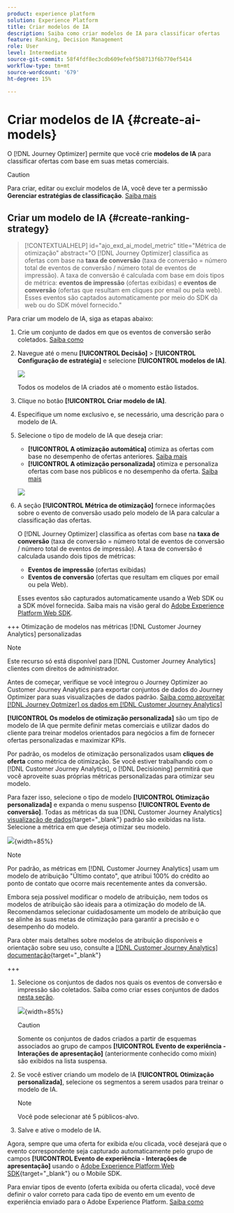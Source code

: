 ```yaml
---
product: experience platform
solution: Experience Platform
title: Criar modelos de IA
description: Saiba como criar modelos de IA para classificar ofertas
feature: Ranking, Decision Management
role: User
level: Intermediate
source-git-commit: 58f4fdf8ec3cdb609efebf5b8713f6b770ef5414
workflow-type: tm+mt
source-wordcount: '679'
ht-degree: 15%

---
```


# Criar modelos de IA {#create-ai-models}

O [!DNL Journey Optimizer] permite que você crie **modelos de IA** para classificar ofertas com base em suas metas comerciais.

>[!CAUTION]
>
>Para criar, editar ou excluir modelos de IA, você deve ter a permissão **Gerenciar estratégias de classificação**. [Saiba mais](../../administration/high-low-permissions.md#manage-ranking-strategies)

## Criar um modelo de IA {#create-ranking-strategy}

>[!CONTEXTUALHELP]
>id="ajo_exd_ai_model_metric"
>title="Métrica de otimização"
>abstract="O [!DNL Journey Optimizer] classifica as ofertas com base na **taxa de conversão** (taxa de conversão = número total de eventos de conversão / número total de eventos de impressão). A taxa de conversão é calculada com base em dois tipos de métrica: **eventos de impressão** (ofertas exibidas) e **eventos de conversão** (ofertas que resultam em cliques por email ou pela web). Esses eventos são captados automaticamente por meio do SDK da web ou do SDK móvel fornecido."

Para criar um modelo de IA, siga as etapas abaixo:

1. Crie um conjunto de dados em que os eventos de conversão serão coletados. [Saiba como](../data-collection/create-dataset.md)

1. Navegue até o menu **[!UICONTROL Decisão]** > **[!UICONTROL Configuração de estratégia]** e selecione **[!UICONTROL modelos de IA]**.

   ![](../assets/ai-model-list.png)

   Todos os modelos de IA criados até o momento estão listados.

1. Clique no botão **[!UICONTROL Criar modelo de IA]**.

1. Especifique um nome exclusivo e, se necessário, uma descrição para o modelo de IA.

1. Selecione o tipo de modelo de IA que deseja criar:

   * **[!UICONTROL A otimização automática]** otimiza as ofertas com base no desempenho de ofertas anteriores. [Saiba mais](auto-optimization-model.md)
   * **[!UICONTROL A otimização personalizada]** otimiza e personaliza ofertas com base nos públicos e no desempenho da oferta. [Saiba mais](personalized-optimization-model.md)

   ![](../assets/ai-model-types.png)

1. A seção **[!UICONTROL Métrica de otimização]** fornece informações sobre o evento de conversão usado pelo modelo de IA para calcular a classificação das ofertas.

   O [!DNL Journey Optimizer] classifica as ofertas com base na **taxa de conversão** (taxa de conversão = número total de eventos de conversão / número total de eventos de impressão). A taxa de conversão é calculada usando dois tipos de métricas:
   * **Eventos de impressão** (ofertas exibidas)
   * **Eventos de conversão** (ofertas que resultam em cliques por email ou pela Web).

   Esses eventos são capturados automaticamente usando a Web SDK ou a SDK móvel fornecida. Saiba mais na visão geral do [Adobe Experience Platform Web SDK](https://experienceleague.adobe.com/docs/experience-platform/edge/home.html?lang=pt-BR).

+++ Otimização de modelos nas métricas [!DNL Customer Journey Analytics] personalizadas

   >[!NOTE]
   >
   >Este recurso só está disponível para [!DNL Customer Journey Analytics] clientes com direitos de administrador.
   >
   >Antes de começar, verifique se você integrou o Journey Optimizer ao Customer Journey Analytics para exportar conjuntos de dados do Journey Optimizer para suas visualizações de dados padrão. [Saiba como aproveitar [!DNL Journey Optmizer] os dados em [!DNL Customer Journey Analytics]](../../reports/cja-ajo.md)

   **[!UICONTROL Os modelos de otimização personalizada]** são um tipo de modelo de IA que permite definir metas comerciais e utilizar dados do cliente para treinar modelos orientados para negócios a fim de fornecer ofertas personalizadas e maximizar KPIs.

   Por padrão, os modelos de otimização personalizados usam **cliques de oferta** como métrica de otimização. Se você estiver trabalhando com o [!DNL Customer Journey Analytics], o [!DNL Decisioning] permitirá que você aproveite suas próprias métricas personalizadas para otimizar seu modelo.

   Para fazer isso, selecione o tipo de modelo **[!UICONTROL Otimização personalizada]** e expanda o menu suspenso **[!UICONTROL Evento de conversão]**. Todas as métricas da sua [!DNL Customer Journey Analytics] [visualização de dados](https://experienceleague.adobe.com/pt-br/docs/analytics-platform/using/cja-dataviews/data-views){target="_blank"} padrão são exibidas na lista. Selecione a métrica em que deseja otimizar seu modelo.

   ![](../assets/ai-model-custom-metrics.png){width=85%}

   >[!NOTE]
   >
   >Por padrão, as métricas em [!DNL Customer Journey Analytics] usam um modelo de atribuição &quot;Último contato&quot;, que atribui 100% do crédito ao ponto de contato que ocorre mais recentemente antes da conversão.
   >
   >Embora seja possível modificar o modelo de atribuição, nem todos os modelos de atribuição são ideais para a otimização do modelo de IA. Recomendamos selecionar cuidadosamente um modelo de atribuição que se alinhe às suas metas de otimização para garantir a precisão e o desempenho do modelo.
   >
   >Para obter mais detalhes sobre modelos de atribuição disponíveis e orientação sobre seu uso, consulte a [[!DNL Customer Journey Analytics] documentação](https://experienceleague.adobe.com/pt-br/docs/analytics-platform/using/cja-dataviews/component-settings/attribution){target="_blank"}

+++

1. Selecione os conjuntos de dados nos quais os eventos de conversão e impressão são coletados. Saiba como criar esses conjuntos de dados [nesta seção](../data-collection/create-dataset.md).

   ![](../assets/ai-model-datasets.png){width=85%}

   >[!CAUTION]
   >
   >Somente os conjuntos de dados criados a partir de esquemas associados ao grupo de campos **[!UICONTROL Evento de experiência - Interações de apresentação]** (anteriormente conhecido como mixin) são exibidos na lista suspensa.

1. Se você estiver criando um modelo de IA **[!UICONTROL Otimização personalizada]**, selecione os segmentos a serem usados para treinar o modelo de IA.

   <!--➡️ [Discover this feature in video](#video)-->

   >[!NOTE]
   >
   >Você pode selecionar até 5 públicos-alvo.

1. Salve e ative o modelo de IA.

<!--At this point, you must have:

* created the AI model,
* defined which type of event you want to capture - offer displayed (impression) and/or offer clicked (conversion),
* and in which dataset you want to collect the event data.-->

Agora, sempre que uma oferta for exibida e/ou clicada, você desejará que o evento correspondente seja capturado automaticamente pelo grupo de campos **[!UICONTROL Evento de experiência - Interações de apresentação]** usando o [Adobe Experience Platform Web SDK](https://experienceleague.adobe.com/docs/experience-platform/edge/web-sdk-faq.html?lang=pt-BR#what-is-adobe-experience-platform-web-sdk%3F){target="_blank"} ou o Mobile SDK.

Para enviar tipos de evento (oferta exibida ou oferta clicada), você deve definir o valor correto para cada tipo de evento em um evento de experiência enviado para o Adobe Experience Platform. [Saiba como](../data-collection/schema-requirement.md)

<!--
## How-to video {#video}

Learn how to create a personalized optimization model and how to apply it to a decision.

>[!VIDEO](https://video.tv.adobe.com/v/3445956?quality=12&captions=por_br)-->
